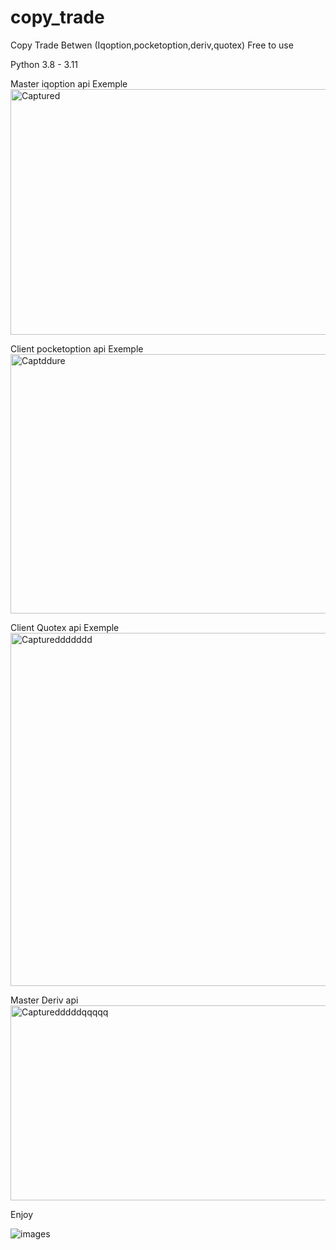 # copy_trade
Copy Trade Betwen (Iqoption,pocketoption,deriv,quotex)  Free to use

Python 3.8 - 3.11

Master iqoption api Exemple
<img width="972" height="393" alt="Captured" src="https://github.com/user-attachments/assets/a73620a3-eecb-404c-96c4-d7b764b5c469" />

Client pocketoption api Exemple
<img width="959" height="415" alt="Captddure" src="https://github.com/user-attachments/assets/850cc4f8-39a7-485e-ae29-b7642dba48a8" />

Client Quotex api Exemple
<img width="975" height="565" alt="Captureddddddd" src="https://github.com/user-attachments/assets/fc600c39-9c85-4336-a53f-29a1fc1311f2" />

Master Deriv api 
<img width="976" height="312" alt="Capturedddddqqqqq" src="https://github.com/user-attachments/assets/fdeefcfc-deb0-41f7-9e75-9cca700bc6ca" />



Enjoy

![images](https://github.com/user-attachments/assets/3a469d52-aefc-42d7-9a1a-36beb6436aa5)






